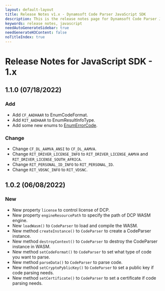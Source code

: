 ```yaml
---
layout: default-layout
title: Release Notes v1.x - Dynamsoft Code Parser JavaScript SDK
description: This is the release notes page for Dynamsoft Code Parser JavaScript SDK v1.x.
keywords: release notes, javascript
needAutoGenerateSidebar: true
needGenerateH3Content: false
noTitleIndex: true
---
```


# Release Notes for JavaScript SDK - 1.x

## 1.1.0 (07/18/2022)

### Add

* Add `CF_AADHAAR` to EnumCodeFormat.
* Add `RIT_AADHAAR` to EnumResultInfoType.
* Add some new enums to [EnumErrorCode](../api-reference/enum/EnumErrorCode.md).

### Change

* Change `CF_DL_AAMVA_ANSI` to `CF_DL_AAMVA`.
* Change `RIT_DRIVER_LICENSE_INFO` to `RIT_DRIVER_LICENSE_AAMVA` and `RIT_DRIVER_LICENSE_SOUTH_AFRICA`.
* Change `RIT_PERSONAL_ID_INFO` to `RIT_PERSONAL_ID`.
* Change `RIT_VDSNC_INFO` to `RIT_VDSNC`.

## 1.0.2 (06/08/2022)

### New

* New property `license` to control license of DCP.
* New property `engineResourcePath` to specify the path of DCP WASM engine.
* New `loadWasm()` to `CodeParser` to load and compile the WASM.
* New method `createInstance()` to `CodeParser` to create a CodeParser instance.
* New method `destroyContext()` to `CodeParser` to destroy the CodeParser instance in WASM.
* New method `setCodeFormat()` to `CodeParser` to set what type of code you want to parse.
* New method `parseData()` to `CodeParser` to parse code.
* New method `setCryptoPyblicKey()` to `CodeParser` to set a public key if code parsing needs.
* New method `setCertificate()` to `CodeParser` to set a certificate if code parsing needs.
